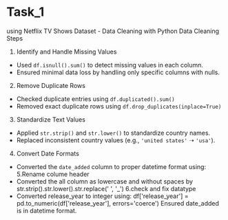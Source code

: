 # Task_1
using Netflix TV Shows Dataset - Data Cleaning with Python
Data Cleaning Steps
 1. Identify and Handle Missing Values
   - Used `df.isnull().sum()` to detect missing values in each column.
   - Ensured minimal data loss by handling only specific columns with nulls.
 2. Remove Duplicate Rows
   - Checked duplicate entries using `df.duplicated().sum()`
   - Removed exact duplicate rows using `df.drop_duplicates(inplace=True)`
 3. Standardize Text Values
   - Applied `str.strip()` and `str.lower()` to standardize country names.
   - Replaced inconsistent country values (e.g., `'united states'` ➝ `'usa'`).
 4. Convert Date Formats
   - Converted the `date_added` column to proper datetime format using:
 5.Rename colume header
  - Converted the all column as lowercase and without spaces by str.strip().str.lower().str.replace(' ', '_')
 6.check and fix datatype
  - Converted release_year to integer using:
    df['release_year'] = pd.to_numeric(df['release_year'], errors='coerce')
    Ensured date_added is in datetime format.

